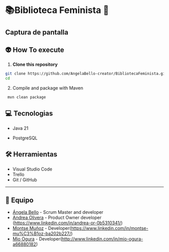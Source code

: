 # :books:Biblioteca Feminista :book:

 

## Captura de pantalla




## :alien: How To execute
1. **Clone this repository**  
 ```bash
 git clone https://github.com/AngelaBello-creator/BibliotecaFeminista.git
 cd 
````


2. Compile and package with Maven
  ```bash
   mvn clean package
````



## 💻 Tecnologias

- Java 21

- PostgreSQL

## 🛠 Herramientas

- Visual Studio Code
- Trello
- Git / GitHub



---


## :two_women_holding_hands: Equipo
- [Ángela Bello](https://github.com/AngelaBello-creator) - Scrum Master and developer
- [Andrea Olivera](https://github.com/andreaonweb) -  Product Owner developer (https://www.linkedin.com/in/andrea-or-0b5310341/)
- [Montse Muñoz](https://github.com/Montc027) - Developer(https://www.linkedin.com/in/montse-mu%C3%B1oz-ba202b227/)
- [Mio Ogura](https://github.com/miaryl) - Developer(http://www.linkedin.com/in/mio-ogura-a66880182)
  

